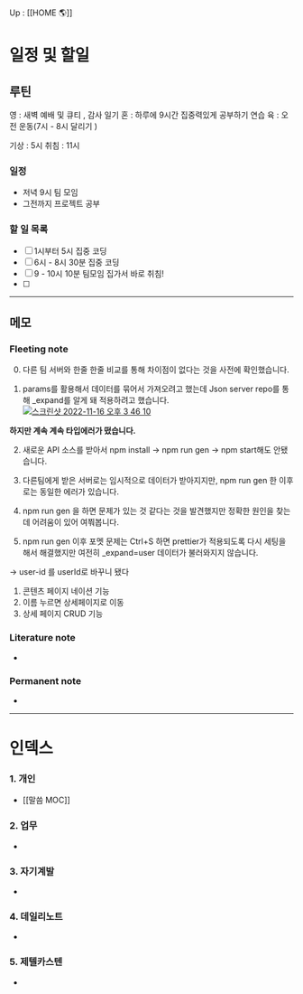 Up : [[HOME 🌎]]

# 일정 및 할일

## 루틴 
영 : 새벽 예배 및 큐티 , 감사 일기 
혼 : 하루에 9시간 집중력있게 공부하기 연습 
육 : 오전 운동(7시 - 8시 달리기 )

기상 : 5시 
취침 : 11시 

### 일정
- 저녁 9시 팀 모임
- 그전까지 프로젝트 공부 

### 할 일 목록
 
- [ ] 1시부터 5시 집중 코딩 
- [ ] 6시 - 8시 30분 집중 코딩 
- [ ] 9 - 10시 10분 팀모임 집가서 바로 취침! 
- [ ] 
---

## 메모

### Fleeting note
0.  다른 팀 서버와 한줄 한줄 비교를 통해 차이점이 없다는 것을 사전에 확인했습니다.
    
1.  params를 활용해서 데이터를 묶어서 가져오려고 했는데 Json server repo를 통해 _expand를 알게 돼 적용하려고 했습니다.
    [![스크린샷 2022-11-16 오후 3 46 10](https://user-images.githubusercontent.com/93697790/202105029-376fe92a-527e-4d9d-ae97-0fbe180d1eac.png)](https://user-images.githubusercontent.com/93697790/202105029-376fe92a-527e-4d9d-ae97-0fbe180d1eac.png)

**하지만 계속 계속 타입에러가 떴습니다.**

2.  새로운 API 소스를 받아서 npm install -> npm run gen -> npm start해도 안됐습니다.
    
3.  다른팀에게 받은 서버로는 임시적으로 데이터가 받아지지만, npm run gen 한 이후로는 동일한 에러가 있습니다.
    
4.  npm run gen 을 하면 문제가 있는 것 같다는 것을 발견했지만 정확한 원인을 찾는데 어려움이 있어 여쭤봅니다.
    
5.  npm run gen 이후 포멧 문제는 Ctrl+S 하면 prettier가 적용되도록 다시 세팅을 해서 해결했지만 여전히 _expand=user 데이터가 불러와지지 않습니다.

-> user-id 를 userId로 바꾸니 됐다

1. 콘텐츠 페이지 네이션 기능 
2. 이름 누르면 상세페이지로 이동 
3. 상세 페이지 CRUD 기능 

### Literature note
- 

### Permanent note
- 

---

# 인덱스
### 1. 개인 
- [[말씀 MOC]]
### 2. 업무
- 
### 3. 자기계발
- 
### 4. 데일리노트
- 
### 5. 제텔카스텐
- 